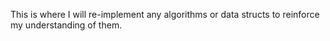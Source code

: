 This is where I will re-implement any algorithms or data structs
to reinforce my understanding of them.